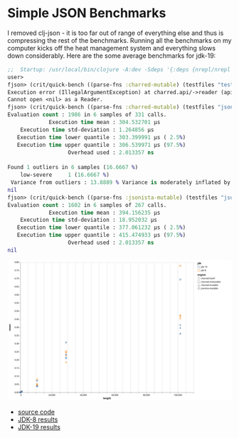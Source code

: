 # Simple JSON Benchmarks

I removed clj-json - it is too far out of range of everything else and thus is compressing the rest of the benchmarks.  Running all the benchmarks on my computer kicks off the heat management system and everything slows down considerably.  Here are the some average benchmarks for jdk-19:

```clojure
;;  Startup: /usr/local/bin/clojure -A:dev -Sdeps '{:deps {nrepl/nrepl {:mvn/version "1.0.0"} cider/cider-nrepl {:mvn/version "0.28.5"}} :aliases {:cider/nrepl {:main-opts ["-m" "nrepl.cmdline" "--middleware" "[cider.nrepl/cider-middleware]"]}}}' -M:cider/nrepl
user> 
fjson> (crit/quick-bench ((parse-fns :charred-mutable) (testfiles "test100k.json")))
Execution error (IllegalArgumentException) at charred.api/->reader (api.clj:53).
Cannot open <nil> as a Reader.
fjson> (crit/quick-bench ((parse-fns :charred-mutable) (testfiles "json100k.json")))
Evaluation count : 1986 in 6 samples of 331 calls.
             Execution time mean : 304.532701 µs
    Execution time std-deviation : 1.264856 µs
   Execution time lower quantile : 303.399991 µs ( 2.5%)
   Execution time upper quantile : 306.539971 µs (97.5%)
                   Overhead used : 2.013357 ns

Found 1 outliers in 6 samples (16.6667 %)
    low-severe     1 (16.6667 %)
 Variance from outliers : 13.8889 % Variance is moderately inflated by outliers
nil
fjson> (crit/quick-bench ((parse-fns :jsonista-mutable) (testfiles "json100k.json")))
Evaluation count : 1602 in 6 samples of 267 calls.
             Execution time mean : 394.156235 µs
    Execution time std-deviation : 18.952032 µs
   Execution time lower quantile : 377.061232 µs ( 2.5%)
   Execution time upper quantile : 415.474933 µs (97.5%)
                   Overhead used : 2.013357 ns
nil
```



![results](docs/chart.svg)


* [source code](src/fjson.clj)
* [JDK-8 results](jdk-8.edn)
* [JDK-19 results](jdk-19.edn)

